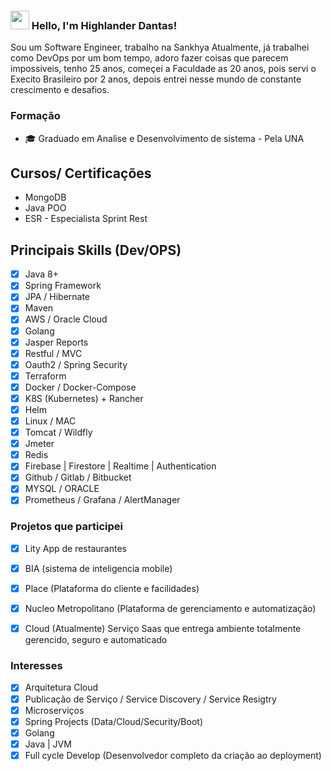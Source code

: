 ### <img src="https://media.giphy.com/media/hvRJCLFzcasrR4ia7z/giphy.gif" width="30px"> Hello, I'm Highlander Dantas!

Sou um Software Engineer, trabalho na Sankhya Atualmente, já trabalhei como DevOps por um bom tempo, adoro fazer coisas que parecem impossiveis, tenho 25 anos, começei a Faculdade as 20 anos, pois servi o Execito Brasileiro por 2 anos, depois entrei nesse mundo de constante crescimento e desafios.

### Formação
- 🎓 Graduado em Analise e Desenvolvimento de sistema - Pela UNA

## Cursos/ Certificações
- MongoDB
- Java POO
- ESR - Especialista Sprint Rest

## Principais Skills (Dev/OPS)
- [X] Java 8+
- [X] Spring Framework
- [X] JPA / Hibernate 
- [X] Maven
- [X] AWS / Oracle Cloud 
- [X] Golang
- [X] Jasper Reports
- [X] Restful / MVC
- [X] Oauth2 / Spring Security
- [X] Terraform
- [X] Docker / Docker-Compose
- [X] K8S (Kubernetes) + Rancher
- [X] Helm
- [X] Linux / MAC
- [X] Tomcat / Wildfly
- [X] Jmeter 
- [X] Redis
- [X] Firebase | Firestore | Realtime | Authentication
- [X] Github / Gitlab / Bitbucket
- [X] MYSQL / ORACLE
- [X] Prometheus / Grafana / AlertManager

### Projetos que participei

- [X] Lity App de restaurantes
- [X] BIA (sistema de inteligencia mobile)
- [X] Place (Plataforma do cliente e facilidades)
- [x] Nucleo Metropolitano (Plataforma de gerenciamento e automatização)
- [X] Cloud (Atualmente) Serviço Saas que entrega ambiente totalmente gerencido, seguro e automaticado


### Interesses
- [X] Arquitetura Cloud 
- [X] Publicação de Serviço / Service Discovery / Service Resigtry
- [X] Microserviços
- [X] Spring Projects (Data/Cloud/Security/Boot)
- [X] Golang
- [X] Java | JVM
- [X] Full cycle Develop (Desenvolvedor completo da criação ao deployment)
